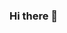 ### Hi there 👋

<!--
**Dawid-Czyzewski/Dawid-Czyzewski** is a ✨ _special_ ✨ repository because its `README.md` (this file) appears on your GitHub profile.

<a href="https://isocpp.org/" title="PHP">
    <img width="45" src="https://raw.githubusercontent.com/github/explore/master/topics/php/php.png">
</a>
